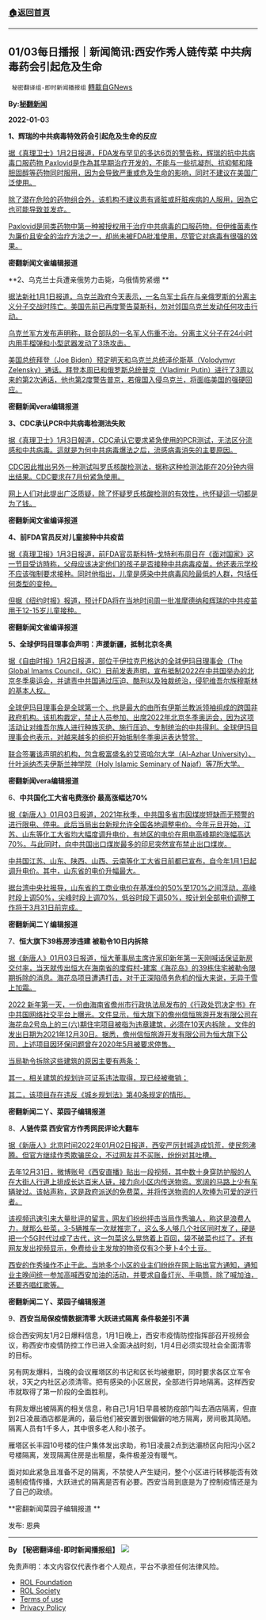 ###  [:house:返回首頁](https://github.com/ourhimalayas/txt)
---


## 01/03每日播报｜新闻简讯:西安作秀人链传菜 中共病毒药会引起危及生命
` 秘密翻译组-即时新闻播报组` [轉載自GNews](https://gnews.org/zh-hans/1817258/)

**By:[秘翻新闻](https://gtv.org/video/id=61d2ba2c31a71619b573f2e5)**

**2022-01-0**3

**1、辉瑞的中共病毒特效药会引起危及生命的反应**

[据《真理卫士》1月2日报道，FDA发布罕见的多达6页的警告称，辉瑞的抗中共病毒口服药物 Paxlovid是作為其早期治疗开发的，不能与一些抗凝剂、抗抑郁和降胆固醇等药物同时服用，因为会导致严重或危及生命的影响，同时不建议在美国广泛使用。](https://thetruedefender.com/pfizers-experimental-covid-pills-cause-life-threatening-reactions/)

[除了潜在危险的药物组合外，该机构不建议患有肾脏或肝脏疾病的人服用，因為它也可能导致並发症。](https://thetruedefender.com/pfizers-experimental-covid-pills-cause-life-threatening-reactions/)

[Paxlovid是同类药物中第一种被授权用于治疗中共病毒的口服药物，但伊维菌素作为廉价且安全的治疗方法之一，却尚未被FDA批准使用，尽管它对病毒有很强的效果。](https://thetruedefender.com/pfizers-experimental-covid-pills-cause-life-threatening-reactions/)

**密翻新闻文雀编辑报道**

**2、乌克兰士兵遭亲俄势力击毙，乌俄情势紧绷 **

[据法新社1月1日报道，乌克兰政府今天表示，一名乌军士兵在与亲俄罗斯的分离主义分子交战时阵亡。美国先前已再度警告莫斯科，勿对邻国乌克兰发动任何攻击行动。](https://www.rfi.fr/cn/乌俄情势紧绷-一乌克兰士兵遭亲俄分离军击毙)

[乌克兰军方发布声明称，联合部队的一名军人伤重不治。分离主义分子在24小时内用手榴弹和小型武器发动了3场攻击。](https://www.rfi.fr/cn/乌俄情势紧绷-一乌克兰士兵遭亲俄分离军击毙)

[美国总统拜登（Joe Biden）预定明天和乌克兰总统泽伦斯基（Volodymyr Zelensky）通话。拜登本周已和俄罗斯总统普京（Vladimir Putin）进行了3周以来的第2次通话，他也第2度警告普京，若俄国入侵乌克兰，将面临美国的强硬回应。](https://www.rfi.fr/cn/乌俄情势紧绷-一乌克兰士兵遭亲俄分离军击毙)

**密翻新闻vera编辑报道**

**3、CDC承认PCR中共病毒检测法失败**

[据《真理卫士》1月3日報道，CDC承认它要求紧急使用的PCR测试，无法区分流感和中共病毒。這就是为何中共病毒爆法之后，流感病毒消失的主要原因。](https://thetruedefender.com/cdc-confessed-pcr-cant-make-a-difference-between-flue-and-c-19/)

[CDC因此推出另外一种测试叫罗氏核酸检测法，据称这种检测法能在20分钟内得出结果。CDC要求在7月份紧急使用。](https://thetruedefender.com/cdc-confessed-pcr-cant-make-a-difference-between-flue-and-c-19/)

[网上人们对此提出广泛质疑，除了怀疑罗氏核酸检测的有效性，也怀疑這一切都是为了钱。](https://thetruedefender.com/cdc-confessed-pcr-cant-make-a-difference-between-flue-and-c-19/)

**密翻新闻文雀编译报道**

**4、前FDA官员反对儿童接种中共疫苗**

[据《真理卫报》1月3日报道，前FDA官员斯科特-戈特利布周日在《面对国家》这一节目受访時称，父母应该决定他们的孩子是否接种中共病毒疫苗，他还表示学校不应该強制要求接种。同时他指出，儿童是感染中共病毒风险最低的人群，包括任何类型的变种。](https://thetruedefender.com/must-watch-former-fda-commissioner-gottlieb-against-boosters-for-kids/)

[但据《纽约时报》报道，预计FDA将在当地时间周一批准摩德纳和辉瑞的中共疫苗用于12-15岁儿童接种。](https://thetruedefender.com/must-watch-former-fda-commissioner-gottlieb-against-boosters-for-kids/)

**密翻新闻文雀编译报道**

**5、全球伊玛目理事会声明：声援新疆，抵制北京冬奥**

[据《自由时报》1月2日报道，部位于伊拉克巴格达的全球伊玛目理事会（The Global Imams Council，GIC）日前发表声明，宣布抵制2022在中共国举办的北京冬季奥运会，并谴责中共国通过压迫、酷刑以及独裁统治，侵犯维吾尔族穆斯林的基本人权。](https://news.ltn.com.tw/news/world/breakingnews/3787663)

[全球伊玛目理事会是全球第一个、也是最大的由所有伊斯兰教派领袖组成的跨国非政府机构。该机构裁定，禁止人员参加、出席2022年北京冬季奥运会，因为这项活动让对维吾尔族人进行种族灭绝、施行压迫、专制统治的中共得利。全球伊玛目理事会也表示，对越来越多的组织开始抵制冬季奥运表达赞赏。](https://news.ltn.com.tw/news/world/breakingnews/3787663)

[联合签署该声明的机构，包含极富盛名的艾资哈尔大学（Al-Azhar University）、什叶派纳杰夫伊斯兰神学院（Holy Islamic Seminary of Najaf）等7所大学。](https://news.ltn.com.tw/news/world/breakingnews/3787663)

**密翻新闻vera编辑报道**

6、**中共国化工大省电费涨价 最高涨幅达70%**

[据《新唐人》01月03日报道，2021年秋季，中共国多省市因煤炭短缺而无预警的进行限电、停电。此后当局出台新规允许全国各地调整电价。今年元旦开始，江苏、山东等化工大省均大幅度调升电价，有地区的电价在用电高峰期的涨幅高达70%。与此同时，向中共国出口煤炭最多的印尼突然宣布禁止出口煤炭。](https://m.ntdtv.com/gb/2022/01/02/a103310920.html)

[中共国江苏、山东、陕西、山西、云南等化工大省日前都已宣布，自今年1月1日起调升电价。其中，山东省的电价升幅最大。](https://m.ntdtv.com/gb/2022/01/02/a103310920.html)

[据台湾中央社报导，山东省的工商业电价在基准价的50%至170%之间浮动，高峰时段上调50%，尖峰时段上调70%，低谷时段下调50%，按计划全部电价调整工作将于3月31日前完成。](https://m.ntdtv.com/gb/2022/01/02/a103310920.html)

**密翻新闻二丫编辑报道**

7、**恒大旗下39栋房涉违建 被勒令10日内拆除**

[据《新唐人》01月03日报道，恒大董事局主席许家印新年第一天刚喊话保证新房交付率，当天就传出恒大在海南省的度假村-建案《海花岛》的39栋住宅被勒令限期拆除的消息。海花岛项目遭遇打击，对于正深陷债务危机的恒大来说，无异于雪上加霜。](https://m.ntdtv.com/gb/2022/01/02/a103310845.html)

[2022 新年第一天，一份由海南省儋州市行政执法局发布的《行政处罚决定书》在中共国网络社交平台上曝光。文件显示，恒大旗下的儋州信恒旅游开发有限公司在海花岛2号岛上的三(六)期住宅项目被指为违章建筑，必须在10天内拆除 。文件的发出日期为2021年12月30日。据悉，儋州信恒旅游开发有限公司为恒大旗下公司，上述项目因环保问题曾在2020年5月被要求停售。](https://m.ntdtv.com/gb/2022/01/02/a103310845.html)

[当局勒令拆除这些建筑的原因主要有两条：](https://m.ntdtv.com/gb/2022/01/02/a103310845.html)

[其一，相关建筑的规划许可证系违法取得，现已经被撤销；](https://m.ntdtv.com/gb/2022/01/02/a103310845.html)

[其二，该项目存在违反《城乡规划法》第40条规定的情形。](https://m.ntdtv.com/gb/2022/01/02/a103310845.html)

**密翻新闻二丫、菜园子编辑报道**

8、**人链传菜  西安官方作秀网民评论大翻车**

[据《新唐人》北京时间2022年01月02日报道，西安严厉封城造成饥荒，使民怨沸腾。但官方继续作秀欺骗民众，不过网友并不买账，纷纷对其吐槽。](https://m.ntdtv.com/gb/2022/01/01/a103309667.html)

[去年12月31日，微博账号《西安直播》贴出一段视频，其中数十身穿防护服的人在大街人行道上排成长达百米人链，接力向小区内传送物资。宽阔的马路上少有车辆驶过。该帖声称，这是政府派送的免费菜，并将传送物资的人吹捧为可爱的逆行者。](https://m.ntdtv.com/gb/2022/01/01/a103309667.html)

[该视频迅速引来大量批评的留言，网友们纷纷抨击当局作秀骗人，称这是浪费人力，就那么些菜，3-5辆推车一次就推完了，这么多人够几个社区同时发了，硬是把一个5G时代过成了古代，这一包菜这么晃悠着上百回，袋不破菜也烂了。还有网友发出视频显示，免费给业主发放的物资仅有3个萝卜4个土豆。](https://m.ntdtv.com/gb/2022/01/01/a103309667.html)

[西安的作秀操作不止于此。当地多个小区的业主们纷纷在网上贴出官方通知，通知业主晚间统一参加高喊西安加油的活动，并要求自备灯光、手电筒，除了喊加油，还要齐唱红歌等。](https://m.ntdtv.com/gb/2022/01/01/a103309667.html)

**密翻新闻二丫、菜园子编辑报道**

9、**西安当局保疫情数据清零 大跃进式隔离 条件极差引不满**

综合西安网友1月2日爆料信息，1月1日晚上，西安市疫情防控指挥部召开视频会议，称西安市疫情防控工作已进入全面决战时刻，1月4日必须实现社会全面清零的目标。

另有网友爆料，当晚的会议雁塔区的书记和区长均被撤职，同时要求各区立军令状，3天之内社区必须清零。把有感染的小区居民，全部进行异地隔离。这样西安市就取得了第一阶段的全面胜利。

有网友爆出被隔离的相关信息，称自己1月1日早晨被防疫部门叫去酒店隔离，但直到2日凌晨酒店都是满的，最后他们被安置到很偏僻的地方隔离，房间极其简陋。隔离人员有1千多人，其中很多老人和小孩子。

雁塔区长丰园10号楼的住户集体发出求助，称1日凌晨2点到达灞桥区向阳沟小区2号楼隔离，发现隔离住房是出租屋，条件极差没有暖气。

面对如此紧急且准备不足的隔离，不禁使人产生疑问，整个小区进行转移能否有效遏制疫情传播，大跃进式的隔离是否有必要。西安当局到底是为了控制疫情还是为了自己的政绩。

**密翻新闻菜园子编辑报道 **

发布: 恩典

* * *

**By 【秘密翻译组-即时新闻播报组】**
![](https://assets.gnews.org/wp-content/uploads/2022/01/截圖-2021-12-28-00.48.35.png)


 

免责声明：本文内容仅代表作者个人观点，平台不承担任何法律风险。

- [ROL Foundation](https://rolfoundation.org/)
- [ROL Society](https://rolsociety.org/)
- [Terms of use](https://gnews.org/terms-of-use-3/)
- [Privacy Policy](https://gnews.org/privacy-policy/)
